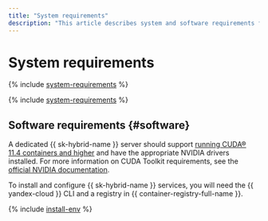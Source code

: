 ```yaml
---
title: "System requirements"
description: "This article describes system and software requirements for servers."
---
```


# System requirements

{% include [system-requirements](../_includes/speechkit/system-requirements.md) %}

{% include [system-requirements](../_includes/speechkit/system-requirements-gpu.md) %}

## Software requirements {#software}

A dedicated {{ sk-hybrid-name }} server should support [running CUDA® 11.4 containers and higher](https://docs.nvidia.com/datacenter/cloud-native/container-toolkit/install-guide.html#docker) and have the appropriate NVIDIA drivers installed. For more information on CUDA Toolkit requirements, see the [official NVIDIA documentation](https://docs.nvidia.com/cuda/cuda-toolkit-release-notes/index.html).

To install and configure {{ sk-hybrid-name }} services, you will need the {{ yandex-cloud }} CLI and a registry in {{ container-registry-full-name }}.

{% include [install-env](../_includes/speechkit/hybrid-env-install.md) %}
